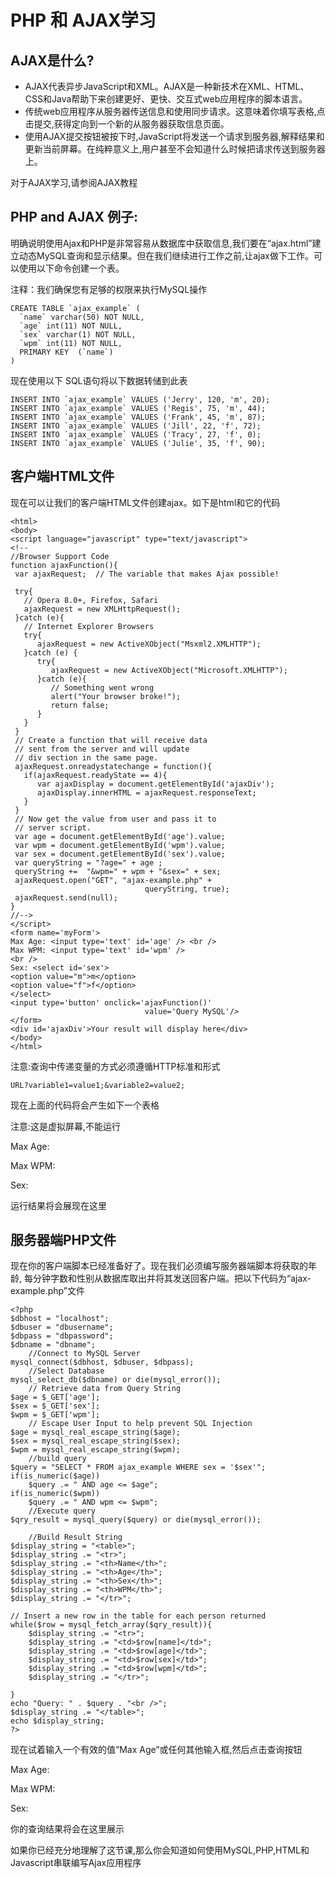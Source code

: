 # PHP 和 AJAX学习

## AJAX是什么?

* AJAX代表异步JavaScript和XML。AJAX是一种新技术在XML、HTML、CSS和Java帮助下来创建更好、更快、交互式web应用程序的脚本语言。
* 传统web应用程序从服务器传送信息和使用同步请求。这意味着你填写表格,点击提交,获得定向到一个新的从服务器获取信息页面。
* 使用AJAX提交按钮被按下时,JavaScript将发送一个请求到服务器,解释结果和更新当前屏幕。在纯粹意义上,用户甚至不会知道什么时候把请求传送到服务器上。

对于AJAX学习,请参阅AJAX教程
## PHP and AJAX 例子:

明确说明使用Ajax和PHP是非常容易从数据库中获取信息,我们要在“ajax.html”建立动态MySQL查询和显示结果。但在我们继续进行工作之前,让ajax做下工作。可以使用以下命令创建一个表。

注释：我们确保您有足够的权限来执行MySQL操作

	CREATE TABLE `ajax_example` (
	  `name` varchar(50) NOT NULL,
	  `age` int(11) NOT NULL,
	  `sex` varchar(1) NOT NULL,
	  `wpm` int(11) NOT NULL,
	  PRIMARY KEY  (`name`)
	) 
现在使用以下 SQL语句将以下数据转储到此表

	INSERT INTO `ajax_example` VALUES ('Jerry', 120, 'm', 20);
	INSERT INTO `ajax_example` VALUES ('Regis', 75, 'm', 44);
	INSERT INTO `ajax_example` VALUES ('Frank', 45, 'm', 87);
	INSERT INTO `ajax_example` VALUES ('Jill', 22, 'f', 72);
	INSERT INTO `ajax_example` VALUES ('Tracy', 27, 'f', 0);
	INSERT INTO `ajax_example` VALUES ('Julie', 35, 'f', 90);

## 客户端HTML文件

现在可以让我们的客户端HTML文件创建ajax。如下是html和它的代码

	<html>
	<body>
	<script language="javascript" type="text/javascript">
	<!-- 
	//Browser Support Code
	function ajaxFunction(){
	 var ajaxRequest;  // The variable that makes Ajax possible!
		
	 try{
	   // Opera 8.0+, Firefox, Safari
	   ajaxRequest = new XMLHttpRequest();
	 }catch (e){
	   // Internet Explorer Browsers
	   try{
	      ajaxRequest = new ActiveXObject("Msxml2.XMLHTTP");
	   }catch (e) {
	      try{
	         ajaxRequest = new ActiveXObject("Microsoft.XMLHTTP");
	      }catch (e){
	         // Something went wrong
	         alert("Your browser broke!");
	         return false;
	      }
	   }
	 }
	 // Create a function that will receive data 
	 // sent from the server and will update
	 // div section in the same page.
	 ajaxRequest.onreadystatechange = function(){
	   if(ajaxRequest.readyState == 4){
	      var ajaxDisplay = document.getElementById('ajaxDiv');
	      ajaxDisplay.innerHTML = ajaxRequest.responseText;
	   }
	 }
	 // Now get the value from user and pass it to
	 // server script.
	 var age = document.getElementById('age').value;
	 var wpm = document.getElementById('wpm').value;
	 var sex = document.getElementById('sex').value;
	 var queryString = "?age=" + age ;
	 queryString +=  "&wpm=" + wpm + "&sex=" + sex;
	 ajaxRequest.open("GET", "ajax-example.php" + 
	                              queryString, true);
	 ajaxRequest.send(null); 
	}
	//-->
	</script>
	<form name='myForm'>
	Max Age: <input type='text' id='age' /> <br />
	Max WPM: <input type='text' id='wpm' />
	<br />
	Sex: <select id='sex'>
	<option value="m">m</option>
	<option value="f">f</option>
	</select>
	<input type='button' onclick='ajaxFunction()' 
	                              value='Query MySQL'/>
	</form>
	<div id='ajaxDiv'>Your result will display here</div>
	</body>
	</html>

注意:查询中传递变量的方式必须遵循HTTP标准和形式

	URL?variable1=value1;&variable2=value2;

现在上面的代码将会产生如下一个表格

注意:这是虚拟屏幕,不能运行

Max Age:   

Max WPM:  

Sex: 

运行结果将会展现在这里


## 服务器端PHP文件

现在你的客户端脚本已经准备好了。现在我们必须编写服务器端脚本将获取的年龄, 每分钟字数和性别从数据库取出并将其发送回客户端。把以下代码为“ajax-example.php”文件

	<?php
	$dbhost = "localhost";
	$dbuser = "dbusername";
	$dbpass = "dbpassword";
	$dbname = "dbname";
		//Connect to MySQL Server
	mysql_connect($dbhost, $dbuser, $dbpass);
		//Select Database
	mysql_select_db($dbname) or die(mysql_error());
		// Retrieve data from Query String
	$age = $_GET['age'];
	$sex = $_GET['sex'];
	$wpm = $_GET['wpm'];
		// Escape User Input to help prevent SQL Injection
	$age = mysql_real_escape_string($age);
	$sex = mysql_real_escape_string($sex);
	$wpm = mysql_real_escape_string($wpm);
		//build query
	$query = "SELECT * FROM ajax_example WHERE sex = '$sex'";
	if(is_numeric($age))
		$query .= " AND age <= $age";
	if(is_numeric($wpm))
		$query .= " AND wpm <= $wpm";
		//Execute query
	$qry_result = mysql_query($query) or die(mysql_error());
	
		//Build Result String
	$display_string = "<table>";
	$display_string .= "<tr>";
	$display_string .= "<th>Name</th>";
	$display_string .= "<th>Age</th>";
	$display_string .= "<th>Sex</th>";
	$display_string .= "<th>WPM</th>";
	$display_string .= "</tr>";
	
	// Insert a new row in the table for each person returned
	while($row = mysql_fetch_array($qry_result)){
		$display_string .= "<tr>";
		$display_string .= "<td>$row[name]</td>";
		$display_string .= "<td>$row[age]</td>";
		$display_string .= "<td>$row[sex]</td>";
		$display_string .= "<td>$row[wpm]</td>";
		$display_string .= "</tr>";
		
	}
	echo "Query: " . $query . "<br />";
	$display_string .= "</table>";
	echo $display_string;
	?>

现在试着输入一个有效的值“Max Age”或任何其他输入框,然后点击查询按钮

Max Age:   

Max WPM:  

Sex: 

你的查询结果将会在这里展示

如果你已经充分地理解了这节课,那么你会知道如何使用MySQL,PHP,HTML和Javascript串联编写Ajax应用程序

